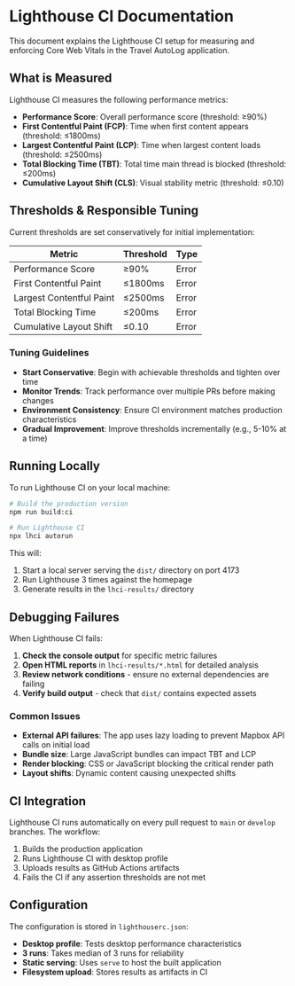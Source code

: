 # Lighthouse CI Documentation

This document explains the Lighthouse CI setup for measuring and enforcing Core Web Vitals in the Travel AutoLog application.

## What is Measured

Lighthouse CI measures the following performance metrics:

- **Performance Score**: Overall performance score (threshold: ≥90%)
- **First Contentful Paint (FCP)**: Time when first content appears (threshold: ≤1800ms)
- **Largest Contentful Paint (LCP)**: Time when largest content loads (threshold: ≤2500ms)
- **Total Blocking Time (TBT)**: Total time main thread is blocked (threshold: ≤200ms)
- **Cumulative Layout Shift (CLS)**: Visual stability metric (threshold: ≤0.10)

## Thresholds & Responsible Tuning

Current thresholds are set conservatively for initial implementation:

| Metric | Threshold | Type |
|--------|-----------|------|
| Performance Score | ≥90% | Error |
| First Contentful Paint | ≤1800ms | Error |
| Largest Contentful Paint | ≤2500ms | Error |
| Total Blocking Time | ≤200ms | Error |
| Cumulative Layout Shift | ≤0.10 | Error |

### Tuning Guidelines

- **Start Conservative**: Begin with achievable thresholds and tighten over time
- **Monitor Trends**: Track performance over multiple PRs before making changes
- **Environment Consistency**: Ensure CI environment matches production characteristics
- **Gradual Improvement**: Improve thresholds incrementally (e.g., 5-10% at a time)

## Running Locally

To run Lighthouse CI on your local machine:

```bash
# Build the production version
npm run build:ci

# Run Lighthouse CI
npx lhci autorun
```

This will:
1. Start a local server serving the `dist/` directory on port 4173
2. Run Lighthouse 3 times against the homepage
3. Generate results in the `lhci-results/` directory

## Debugging Failures

When Lighthouse CI fails:

1. **Check the console output** for specific metric failures
2. **Open HTML reports** in `lhci-results/*.html` for detailed analysis
3. **Review network conditions** - ensure no external dependencies are failing
4. **Verify build output** - check that `dist/` contains expected assets

### Common Issues

- **External API failures**: The app uses lazy loading to prevent Mapbox API calls on initial load
- **Bundle size**: Large JavaScript bundles can impact TBT and LCP
- **Render blocking**: CSS or JavaScript blocking the critical render path
- **Layout shifts**: Dynamic content causing unexpected shifts

## CI Integration

Lighthouse CI runs automatically on every pull request to `main` or `develop` branches. The workflow:

1. Builds the production application
2. Runs Lighthouse CI with desktop profile
3. Uploads results as GitHub Actions artifacts
4. Fails the CI if any assertion thresholds are not met

## Configuration

The configuration is stored in `lighthouserc.json`:

- **Desktop profile**: Tests desktop performance characteristics
- **3 runs**: Takes median of 3 runs for reliability
- **Static serving**: Uses `serve` to host the built application
- **Filesystem upload**: Stores results as artifacts in CI